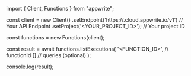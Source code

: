 import { Client, Functions } from "appwrite";

const client = new Client()
    .setEndpoint('https://<REGION>.cloud.appwrite.io/v1') // Your API Endpoint
    .setProject('<YOUR_PROJECT_ID>'); // Your project ID

const functions = new Functions(client);

const result = await functions.listExecutions(
    '<FUNCTION_ID>', // functionId
    [] // queries (optional)
);

console.log(result);
